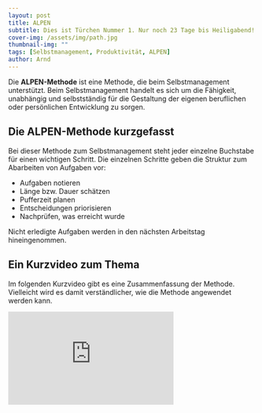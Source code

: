```yaml
---
layout: post
title: ALPEN
subtitle: Dies ist Türchen Nummer 1. Nur noch 23 Tage bis Heiligabend!
cover-img: /assets/img/path.jpg
thumbnail-img: ""
tags: [Selbstmanagement, Produktivität, ALPEN]
author: Arnd
---
```


Die **ALPEN-Methode** ist eine Methode, die beim Selbstmanagement unterstützt. Beim Selbstmanagement handelt es sich um die Fähigkeit, unabhängig und selbstständig für die Gestaltung der eigenen beruflichen oder persönlichen Entwicklung zu sorgen.

## Die ALPEN-Methode kurzgefasst

Bei dieser Methode zum Selbstmanagement steht jeder einzelne Buchstabe für einen wichtigen Schritt. Die einzelnen Schritte geben die Struktur zum Abarbeiten von Aufgaben vor:

* Aufgaben notieren
* Länge bzw. Dauer schätzen
* Pufferzeit planen
* Entscheidungen priorisieren
* Nachprüfen, was erreicht wurde

Nicht erledigte Aufgaben werden in den nächsten Arbeitstag hineingenommen.

## Ein Kurzvideo zum Thema

Im folgenden Kurzvideo gibt es eine Zusammenfassung der Methode. Vielleicht wird es damit verständlicher, wie die Methode angewendet werden kann.

<iframe width="336" height="189" src="https://www.youtube.com/embed/TGJiaX-Ase0?si=HscM_0Fj8TC16UP7" title="YouTube video player" frameborder="0" allow="accelerometer; autoplay; clipboard-write; encrypted-media; gyroscope; picture-in-picture; web-share" referrerpolicy="strict-origin-when-cross-origin" allowfullscreen></iframe>